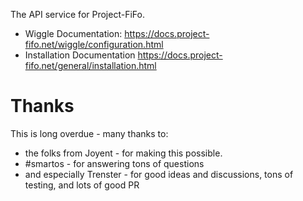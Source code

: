 The API service for Project-FiFo.

* Wiggle Documentation: https://docs.project-fifo.net/wiggle/configuration.html
* Installation Documentation https://docs.project-fifo.net/general/installation.html

Thanks
======
This is long overdue - many thanks to:
* the folks from Joyent - for making this possible.
* #smartos - for answering tons of questions
* and especially Trenster - for good ideas and discussions, tons of testing, and lots of good PR
